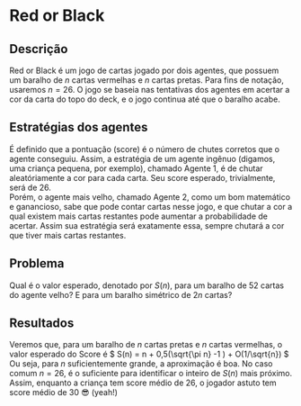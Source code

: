 # Red or Black
## Descrição
Red or Black é um jogo de cartas jogado por dois agentes, que possuem um baralho de $n$ cartas vermelhas e $n$ cartas pretas. Para fins de notação, usaremos $n=26$. O jogo se baseia nas tentativas dos agentes em acertar a cor da carta do topo do deck, e o jogo continua até que o baralho acabe.
## Estratégias dos agentes
É definido que a pontuação (score) é o número de chutes corretos que o agente conseguiu. Assim, a estratégia de um agente ingênuo (digamos, uma criança pequena, por exemplo), chamado Agente 1, é de chutar aleatóriamente a cor para cada carta. Seu score esperado, trivialmente, será de $26$. <br>
Porém, o agente mais velho, chamado Agente 2, como um bom matemático e ganancioso, sabe que pode contar cartas nesse jogo, e que chutar a cor a qual existem mais cartas restantes pode aumentar a probabilidade de acertar. Assim sua estratégia será exatamente essa, sempre chutará a cor que tiver mais cartas restantes.
## Problema
Qual é o valor esperado, denotado por $S(n)$, para um baralho de 52 cartas do agente velho? E para um baralho simétrico de $2n$ cartas?

## Resultados
Veremos que, para um baralho de $n$ cartas pretas e $n$ cartas vermelhas, o valor esperado do Score é
$
S(n) = n + 0,5(\sqrt{\pi n} -1 ) + O(1/\sqrt{n})
$
Ou seja, para $n$ suficientemente grande, a aproximação é boa. No caso comum $n=26$, é o suficiente para identificar o inteiro de $S(n)$ mais próximo.
Assim, enquanto a criança tem score médio de $26$, o jogador astuto tem score médio de $30$ 😎 (yeah!)